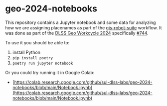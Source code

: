 # geo-2024-notebooks

This repository contains a Jupyter notebook and some data for analyzing how we are assigning placenames as part of the [gis-robot-suite] workflow. It was done as part of the [DLSS Geo Workcycle 2024](https://github.com/orgs/sul-dlss/projects/49/) specifically [#744](https://github.com/sul-dlss/gis-robot-suite/issues/744).

To use it you should be able to:

1. install Python
2. `pip install poetry`
3. `poetry run jupyter notebook`

Or you could try running it in Google Colab:

* [https://colab.research.google.com/github/sul-dlss-labs/geo-2024-notebooks/blob/main/Notebook.ipynb](https://colab.research.google.com/github/sul-dlss-labs/geo-2024-notebooks/blob/main/Notebook.ipynb)

[gis-robot-suite]: https://github.com/sul-dlss/gis-robot-suite
